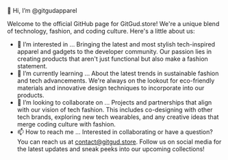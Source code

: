 👋 Hi, I’m @gitgudapparel

Welcome to the official GitHub page for GitGud.store! We're a unique blend of technology, fashion, and coding culture. Here's a little about us:
- 👀 I’m interested in ...
  Bringing the latest and most stylish tech-inspired apparel and gadgets to the developer community. Our passion lies in creating products that aren't just functional but also make a fashion statement.
- 🌱 I’m currently learning ...
  About the latest trends in sustainable fashion and tech advancements. We're always on the lookout for eco-friendly materials and innovative design techniques to incorporate into our products.
- 💞️ I’m looking to collaborate on ...
  Projects and partnerships that align with our vision of tech fashion. This includes co-designing with other tech brands, exploring new tech wearables, and any creative ideas that merge coding culture with fashion.
- 📫 How to reach me ...
  Interested in collaborating or have a question? You can reach us at contact@gitgud.store. Follow us on social media for the latest updates and sneak peeks into our upcoming collections!

<!---
gitgudapparel/gitgudapparel is a ✨ special ✨ repository because its `README.md` (this file) appears on your GitHub profile.
You can click the Preview link to take a look at your changes.
--->
